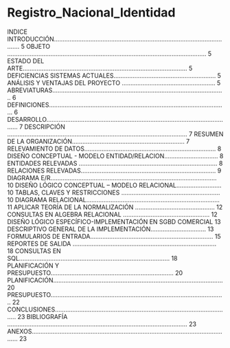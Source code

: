# Registro_Nacional_Identidad
INDICE
INTRODUCCIÓN........................................................................................................ 5
OBJETO ................................................................................................................... 5
ESTADO DEL ARTE............................................................................................... 5
DEFICIENCIAS SISTEMAS ACTUALES........................................................... 5
ANÁLISIS Y VENTAJAS DEL PROYECTO ...................................................... 5
ABREVIATURAS.................................................................................................... 6
DEFINICIONES....................................................................................................... 6
DESARROLLO............................................................................................................ 7
DESCRIPCIÓN ........................................................................................................ 7
RESUMEN DE LA ORGANIZACIÓN................................................................. 7
RELEVAMIENTO DE DATOS............................................................................ 8
DISEÑO CONCEPTUAL - MODELO ENTIDAD/RELACION............................... 8
ENTIDADES RELEVADAS ................................................................................ 8
RELACIONES RELEVADAS.............................................................................. 9
DIAGRAMA E/R................................................................................................ 10
DISEÑO LÓGICO CONCEPTUAL – MODELO RELACIONAL.......................... 10
TABLAS, CLAVES Y RESTRICCIONES ......................................................... 10
DIAGRAMA RELACIONAL............................................................................. 11
APLICAR TEORÍA DE LA NORMALIZACIÓN .............................................. 12
CONSULTAS EN ALGEBRA RELACIONAL .................................................. 12
DISEÑO LÓGICO ESPECÍFICO-IMPLEMENTACIÓN EN SGBD COMERCIAL
13
DESCRIPTIVO GENERAL DE LA IMPLEMENTACIÓN................................ 13
FORMULARIOS DE ENTRADA....................................................................... 15
REPORTES DE SALIDA ................................................................................... 18
CONSULTAS EN SQL....................................................................................... 18
PLANIFICACIÓN Y PRESUPUESTO....................................................................... 20
PLANIFICACIÓN.................................................................................................. 20
PRESUPUESTO..................................................................................................... 22
CONCLUSIONES...................................................................................................... 23
BIBLIOGRAFÍA ........................................................................................................ 23
ANEXOS.................................................................................................................... 23
